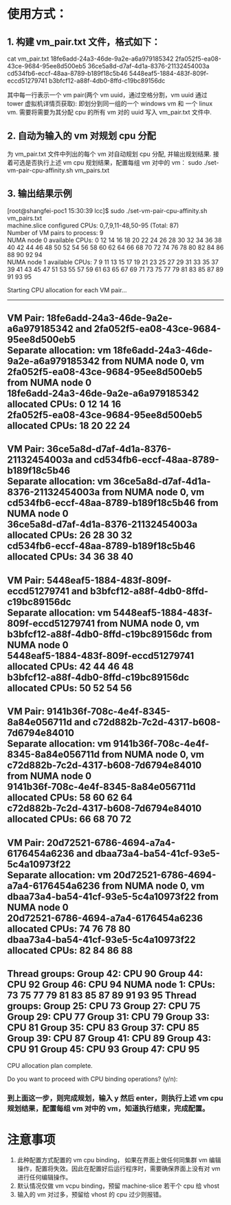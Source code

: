 # 使用方式：
## 1. 构建 vm_pair.txt 文件，格式如下：
cat vm_pair.txt
18fe6add-24a3-46de-9a2e-a6a979185342 2fa052f5-ea08-43ce-9684-95ee8d500eb5
36ce5a8d-d7af-4d1a-8376-21132454003a cd534fb6-eccf-48aa-8789-b189f18c5b46
5448eaf5-1884-483f-809f-eccd51279741 b3bfcf12-a88f-4db0-8ffd-c19bc89156dc

其中每一行表示一个 vm pair(两个 vm uuid，通过空格分割，vm uuid 通过 tower 虚拟机详情页获取): 即划分到同一组的一个 windows vm 和 一个 linux vm.
需要将需要为其分配 cpu 的所有 vm 对的 uuid 写入 vm_pair.txt 文件中.

## 2. 自动为输入的 vm 对规划 cpu 分配
为 vm_pair.txt 文件中列出的每个 vm 对自动规划 cpu 分配, 并输出规划结果. 接着可选是否执行上述 vm cpu 规划结果，配置每组 vm 对中的 vm：
sudo ./set-vm-pair-cpu-affinity.sh vm_pairs.txt 

## 3. 输出结果示例
[root@shangfei-poc1 15:30:39 lcc]$ sudo ./set-vm-pair-cpu-affinity.sh vm_pairs.txt                                                                                                                                                            
machine.slice configured CPUs: 0,7,9,11-48,50-95  (Total: 87)                                                                                                                                                                                 
Number of VM pairs to process: 9                                                                                                                                                                                                              
NUMA node 0 available CPUs: 0 12 14 16 18 20 22 24 26 28 30 32 34 36 38 40 42 44 46 48 50 52 54 56 58 60 62 64 66 68 70 72 74 76 78 80 82 84 86 88 90 92 94                                                                                   
NUMA node 1 available CPUs: 7 9 11 13 15 17 19 21 23 25 27 29 31 33 35 37 39 41 43 45 47 51 53 55 57 59 61 63 65 67 69 71 73 75 77 79 81 83 85 87 89 91 93 95                                                                                 
                                                                                                                                                                                                                                              
Starting CPU allocation for each VM pair...                                                                                                                                                                                                   
                                                                                                                                                                                                                                              
------------------------------------------------------                                                                                                                                                                                        
VM Pair: 18fe6add-24a3-46de-9a2e-a6a979185342 and 2fa052f5-ea08-43ce-9684-95ee8d500eb5                                                                                                                                                        
Separate allocation: vm 18fe6add-24a3-46de-9a2e-a6a979185342 from NUMA node 0, vm 2fa052f5-ea08-43ce-9684-95ee8d500eb5 from NUMA node 0                                                                                                       
  18fe6add-24a3-46de-9a2e-a6a979185342 allocated CPUs: 0 12 14 16                                                                                                                                                                             
  2fa052f5-ea08-43ce-9684-95ee8d500eb5 allocated CPUs: 18 20 22 24                                                                                                                                                                            
------------------------------------------------------                                                                                                                                                                                        
VM Pair: 36ce5a8d-d7af-4d1a-8376-21132454003a and cd534fb6-eccf-48aa-8789-b189f18c5b46                                                                                                                                                        
Separate allocation: vm 36ce5a8d-d7af-4d1a-8376-21132454003a from NUMA node 0, vm cd534fb6-eccf-48aa-8789-b189f18c5b46 from NUMA node 0                                                                                                       
  36ce5a8d-d7af-4d1a-8376-21132454003a allocated CPUs: 26 28 30 32                                                                                                                                                                            
  cd534fb6-eccf-48aa-8789-b189f18c5b46 allocated CPUs: 34 36 38 40                                                                                                                                                                            
------------------------------------------------------                                                                                                                                                                                        
VM Pair: 5448eaf5-1884-483f-809f-eccd51279741 and b3bfcf12-a88f-4db0-8ffd-c19bc89156dc                                                                                                                                                        
Separate allocation: vm 5448eaf5-1884-483f-809f-eccd51279741 from NUMA node 0, vm b3bfcf12-a88f-4db0-8ffd-c19bc89156dc from NUMA node 0                                                                                                       
  5448eaf5-1884-483f-809f-eccd51279741 allocated CPUs: 42 44 46 48                                                                                                                                                                            
  b3bfcf12-a88f-4db0-8ffd-c19bc89156dc allocated CPUs: 50 52 54 56                                                                                                                                                                            
------------------------------------------------------                                                                                                                                                                                        
VM Pair: 9141b36f-708c-4e4f-8345-8a84e056711d and c72d882b-7c2d-4317-b608-7d6794e84010                                                                                                                                                        
Separate allocation: vm 9141b36f-708c-4e4f-8345-8a84e056711d from NUMA node 0, vm c72d882b-7c2d-4317-b608-7d6794e84010 from NUMA node 0                                                                                                       
  9141b36f-708c-4e4f-8345-8a84e056711d allocated CPUs: 58 60 62 64                                                                                                                                                                            
  c72d882b-7c2d-4317-b608-7d6794e84010 allocated CPUs: 66 68 70 72                                                                                                                                                                            
------------------------------------------------------                                                                                                                                                                                        
VM Pair: 20d72521-6786-4694-a7a4-6176454a6236 and dbaa73a4-ba54-41cf-93e5-5c4a10973f22                                                                                                                                                        
Separate allocation: vm 20d72521-6786-4694-a7a4-6176454a6236 from NUMA node 0, vm dbaa73a4-ba54-41cf-93e5-5c4a10973f22 from NUMA node 0                                                                                                       
  20d72521-6786-4694-a7a4-6176454a6236 allocated CPUs: 74 76 78 80                                                                                                                                                                            
  dbaa73a4-ba54-41cf-93e5-5c4a10973f22 allocated CPUs: 82 84 86 88                                                                                                                                                                            
------------------------------------------------------                                         
  Thread groups:
    Group 42: CPU 90
    Group 44: CPU 92
    Group 46: CPU 94
NUMA node 1:
  CPUs: 73 75 77 79 81 83 85 87 89 91 93 95
  Thread groups:
    Group 25: CPU 73
    Group 27: CPU 75
    Group 29: CPU 77
    Group 31: CPU 79
    Group 33: CPU 81
    Group 35: CPU 83
    Group 37: CPU 85
    Group 39: CPU 87
    Group 41: CPU 89
    Group 43: CPU 91
    Group 45: CPU 93
    Group 47: CPU 95
------------------------------------------------------
CPU allocation plan complete.

Do you want to proceed with CPU binding operations? (y/n): 
### 到上面这一步，则完成规划，输入 y 然后 enter，则执行上述 vm cpu 规划结果，配置每组 vm 对中的 vm，知道执行结束，完成配置。


# 注意事项
1. 此种配置方式配置的 vm cpu binding， 如果在界面上做任何同集群 vm 编辑操作，配置将失效。因此在配置好后运行程序时，需要确保界面上没有对 vm 进行任何编辑操作。
2. 默认情况仅做 vm vcpu binding，预留 machine-slice 若干个 cpu 给 vhost
3. 输入的 vm 对过多，预留给 vhost 的 cpu 过少则报错。
